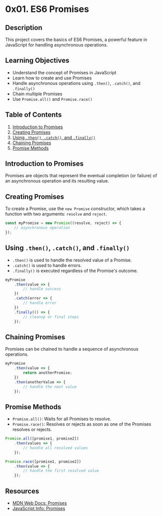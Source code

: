 # 0x01. ES6 Promises

## Description
This project covers the basics of ES6 Promises, a powerful feature in JavaScript for handling asynchronous operations.

## Learning Objectives
- Understand the concept of Promises in JavaScript
- Learn how to create and use Promises
- Handle asynchronous operations using `.then()`, `.catch()`, and `.finally()`
- Chain multiple Promises
- Use `Promise.all()` and `Promise.race()`

## Table of Contents
1. [Introduction to Promises](#introduction-to-promises)
2. [Creating Promises](#creating-promises)
3. [Using `.then()`, `.catch()`, and `.finally()`](#using-then-catch-and-finally)
4. [Chaining Promises](#chaining-promises)
5. [Promise Methods](#promise-methods)

## Introduction to Promises
Promises are objects that represent the eventual completion (or failure) of an asynchronous operation and its resulting value.

## Creating Promises
To create a Promise, use the `new Promise` constructor, which takes a function with two arguments: `resolve` and `reject`.

```javascript
const myPromise = new Promise((resolve, reject) => {
    // asynchronous operation
});
```

## Using `.then()`, `.catch()`, and `.finally()`
- `.then()` is used to handle the resolved value of a Promise.
- `.catch()` is used to handle errors.
- `.finally()` is executed regardless of the Promise's outcome.

```javascript
myPromise
    .then(value => {
        // handle success
    })
    .catch(error => {
        // handle error
    })
    .finally(() => {
        // cleanup or final steps
    });
```

## Chaining Promises
Promises can be chained to handle a sequence of asynchronous operations.

```javascript
myPromise
    .then(value => {
        return anotherPromise;
    })
    .then(anotherValue => {
        // handle the next value
    });
```

## Promise Methods
- `Promise.all()`: Waits for all Promises to resolve.
- `Promise.race()`: Resolves or rejects as soon as one of the Promises resolves or rejects.

```javascript
Promise.all([promise1, promise2])
    .then(values => {
        // handle all resolved values
    });

Promise.race([promise1, promise2])
    .then(value => {
        // handle the first resolved value
    });
```

## Resources
- [MDN Web Docs: Promises](https://developer.mozilla.org/en-US/docs/Web/JavaScript/Reference/Global_Objects/Promise)
- [JavaScript Info: Promises](https://javascript.info/promise)
